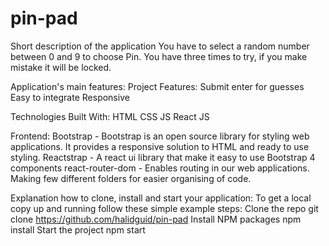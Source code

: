 # pin-pad

Short description of the application You have to select a random number between 0 and 9 to choose Pin. You have three times to try, if you make mistake it will be locked.

Application's main features: Project Features: Submit enter for guesses Easy to integrate Responsive

Technologies Built With: HTML CSS JS React JS

Frontend: Bootstrap - Bootstrap is an open source library for styling web applications. It provides a responsive solution to HTML and ready to use styling. Reactstrap - A react ui library that make it easy to use Bootstrap 4 components react-router-dom - Enables routing in our web applications. Making few different folders for easier organising of code.

Explanation how to clone, install and start your application: To get a local copy up and running follow these simple example steps: Clone the repo git clone https://github.com/halidguid/pin-pad Install NPM packages npm install Start the project npm start

